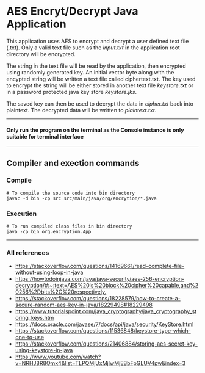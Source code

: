 # AES Encryt/Decrypt Java Application

This application uses AES to encrypt and decrypt a user defined text file (.txt).
Only a valid text file such as the _input.txt_ in the application root directory will be encrypted.

The string in the text file will be read by the application, then encrypted using randomly generated key.
An initial vector byte along with the  encypted string will be written a text file called ciphertext.txt.
The key used to encrypt the string will be either stored in another text file _keystore.txt_ or in a password
protected java key store _keystore.jks_.

The saved key can then be used to decrypt the data in _cipher.txt_ back into plaintext.
The decrypted data will be written to _plaintext.txt_.

*************************************************************

#### Only run the program on the terminal as the Console instance is only suitable for terminal interface

*************************************************************

## Compiler and exection commands
### Compile
```shell
# To compile the source code into bin directory
javac -d bin -cp src src/main/java/org/encrytion/*.java
```

### Execution
```shell
# To run compiled class files in bin directory
java -cp bin org.encryption.App
```

*************************************************************


### All references
- <https://stackoverflow.com/questions/14169661/read-complete-file-without-using-loop-in-java>
- <https://howtodoinjava.com/java/java-security/aes-256-encryption-decryption/#:~:text=AES%20is%20block%20cipher%20capable,and%20256%2Dbits%2C%20respectively.>
- <https://stackoverflow.com/questions/18228579/how-to-create-a-secure-random-aes-key-in-java/18229498#18229498>
- <https://www.tutorialspoint.com/java_cryptography/java_cryptography_storing_keys.htm>
- <https://docs.oracle.com/javase/7/docs/api/java/security/KeyStore.html>
- <https://stackoverflow.com/questions/11536848/keystore-type-which-one-to-use>
- <https://stackoverflow.com/questions/21406884/storing-aes-secret-key-using-keystore-in-java>
- <https://www.youtube.com/watch?v=NRHJ8R8Omx4&list=TLPQMjUxMjIwMjEBbFpGLUV4pw&index=3>
